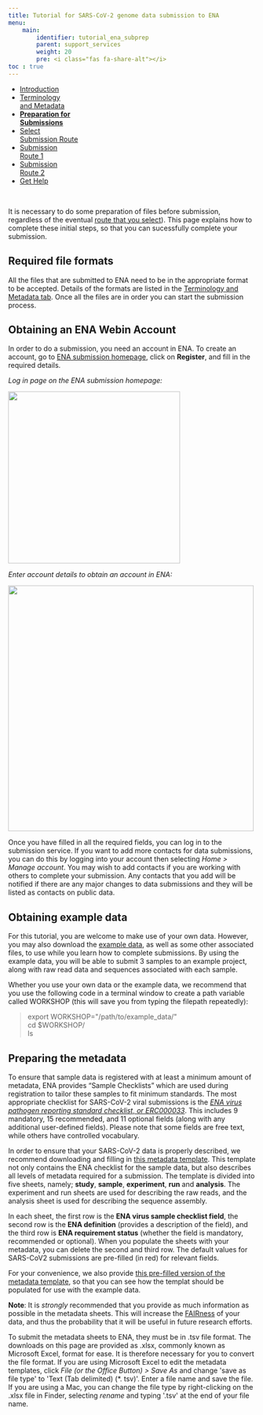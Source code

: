 ```yaml
---
title: Tutorial for SARS-CoV-2 genome data submission to ENA
menu:
    main:
        identifier: tutorial_ena_subprep
        parent: support_services
        weight: 20
        pre: <i class="fas fa-share-alt"></i>
toc : true
---
```


<ul class="nav nav-tabs nav-justified">
  <li class="nav-item">
    <a class="nav-link" href="/support_services/tutorial_ena/tutorial_ena_intro">Introduction</a>
  </li>
  <li class="nav-item">
    <a class="nav-link" href="/support_services/tutorial_ena/tutorial_ena_terminology">Terminology<br>and Metadata</a>
  </li>
  <li class="nav-item">
    <a class="nav-link active" href="#"><b>Preparation for<br>Submissions</b></a>
  </li>
  <li class="nav-item">
    <a class="nav-link" href="/support_services/tutorial_ena/tutorial_ena_selectsub">Select<br>Submission Route</a>
  </li>
  <li class="nav-item">
    <a class="nav-link" href="/support_services/tutorial_ena/tutorial_ena_subroute2">Submission<br>Route 1</a>
  </li>
  <li class="nav-item">
    <a class="nav-link" href="/support_services/tutorial_ena/tutorial_ena_subroute2">Submission<br>Route 2</a>
  </li>
  <li class="nav-item">
    <a class="nav-link" href="/support_services/tutorial_ena/tutorial_ena_contact">Get Help</a>
  </li>
</ul>

<br>

It is necessary to do some preparation of files before submission, regardless of the eventual [route that you select](/support_services/tutorial_ena/tutorial_ena_selectsub)). This page explains how to complete these initial steps, so that you can sucessfully complete your submission.

## Required file formats

All the files that are submitted to ENA need to be in the appropriate format to be accepted. Details of the formats are listed in the [Terminology and Metadata tab](/support_services/tutorial_ena/tutorial_ena_terminology). Once all the files are in order you can start the submission process.

## Obtaining an ENA Webin Account

In order to do a submission, you need an account in ENA. To create an account, go to [ENA submission homepage](https://www.ebi.ac.uk/ena/submit/webin/), click on **Register**, and fill in the required details.

*Log in page on the ENA submission homepage:*

<div class="text-center">
  <img src="/img/ena_tutorial/ENA_login_startpage.png" height="350" class="rounded">
</div>

*Enter account details to obtain an account in ENA:*

<div class="text-center">
  <img src="/img/ena_tutorial/ENA_login_detailspage.png" height="500" class="rounded">
</div>

Once you have filled in all the required fields, you can log in to the submission service. If you want to add more contacts for data submissions, you can do this by logging into your account then selecting *Home > Manage account*. You may wish to add contacts if you are working with others to complete your submission. Any contacts that you add will be notified if there are any major changes to data submissions and they will be listed as contacts on public data.

## Obtaining example data

For this tutorial, you are welcome to make use of your own data. However, you may also download the [example data](/ENA_tutorial_data/example_data.zip), as well as some other associated files, to use while you learn how to complete submissions. By using the example data, you will be able to submit 3 samples to an example project, along with raw read data and sequences associated with each sample.

Whether you use your own data or the example data, we recommend that you use the following code in a terminal window to create a path variable called WORKSHOP (this will save you from typing the filepath repeatedly):

>export WORKSHOP="/path/to/example_data/"<br>cd $WORKSHOP/<br>ls

## Preparing the metadata

To ensure that sample data is registered with at least a minimum amount of metadata, ENA provides “Sample Checklists” which are used during registration to tailor these samples to fit minimum standards. The most appropriate checklist for SARS-CoV-2 viral submissions is the *[ENA virus pathogen reporting standard checklist, or ERC000033](https://www.ebi.ac.uk/ena/browser/view/ERC000033)*. This includes 9 mandatory, 15 recommended, and 11 optional fields (along with any additional user-defined fields). Please note that some fields are free text, while others have controlled vocabulary.

In order to ensure that your SARS-CoV-2 data is properly described, we recommend downloading and filling in [this metadata template](/ENA_tutorial_data/metadata_template_ERC000033.xlsx). This template not only contains the ENA checklist for the sample data, but also describes all levels of metadata required for a submission. The template is divided into five sheets, namely; **study**, **sample**, **experiment**, **run** and **analysis**. The experiment and run sheets are used for describing the raw reads, and the analysis sheet is used for describing the sequence assembly.

In each sheet, the first row is the **ENA virus sample checklist field**, the second row is the **ENA definition** (provides a description of the field), and the third row is **ENA requirement status** (whether the field is mandatory, recommended or optional). When you populate the sheets with your metadata, you can delete the second and third row. The default values for SARS-CoV2 submissions are pre-filled (in red) for relevant fields.

For your convenience, we also provide [this pre-filled version of the metadata template](/ENA_tutorial_data/metadata_template_ERC000033_filled.xlsx), so that you can see how the templat should be populated for use with the example data.

**Note**: It is *strongly* recommended that you provide as much information as possible in the metadata sheets. This will increase the [FAIRness](https://www.go-fair.org/fair-principles/) of your data, and thus the probability that it will be useful in future research efforts.

To submit the metadata sheets to ENA, they must be in .tsv file format. The downloads on this page are provided as .xlsx, commonly known as Microsoft Excel, format for ease. It is therefore necessary for you to convert the file format. If you are using Microsoft Excel to edit the metadata templates, click *File (or the Office Button) > Save As* and change 'save as file type' to 'Text (Tab delimited) (\*. tsv)'. Enter a file name and save the file. If you are using a Mac, you can change the file type by right-clicking on the .xlsx file in Finder, selecting *rename* and typing '.tsv' at the end of your file name.
